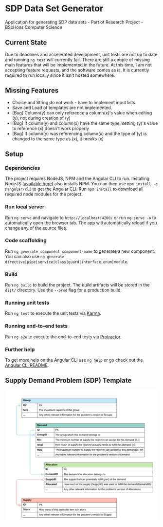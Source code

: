 # SDP Data Set Generator

Application for generating SDP data sets - Part of Research Project - BScHons Computer Science

## Current State

Due to deadlines and accelerated development, unit tests are not up to date and running `ng test` will currently fail. There are still a couple of missing main features that will be implemented in the future. At this time, I am not accepting feature requests, and the software comes as is. It is currently required to run locally since it isn't hosted somewhere.

## Missing Features

- Choice and String do not work - have to implement input lists.
- Save and Load of templates are not implemented.
- [Bug] Column(y) can only reference a column(x)'s value when editing (y), not during creation of (y)
- [Bug] If column(y) and column(x) have the same type, setting (y)'s value to reference (x) doesn't work properly
- [Bug] If column(y) was referencing column(x) and the type of (y) is changed to the same type as (x), it breaks (x)

## Setup

### Dependencies

The project requires NodeJS, NPM and the Angular CLI to run. Installing NodeJS ([available here](https://nodejs.org/en/)) also installs NPM. You can then use `npm install -g @angular/cli` to get the Angular CLI. Run `npm install` to download all required node modules for the project.

### Run local server

Run `ng serve` and navigate to `http://localhost:4200/` or run `ng serve -o` to automatically open the browser tab. The app will automatically reload if you change any of the source files.

### Code scaffolding

Run `ng generate component component-name` to generate a new component. You can also use `ng generate directive|pipe|service|class|guard|interface|enum|module`.

### Build

Run `ng build` to build the project. The build artifacts will be stored in the `dist/` directory. Use the `--prod` flag for a production build.

### Running unit tests

Run `ng test` to execute the unit tests via [Karma](https://karma-runner.github.io).

### Running end-to-end tests

Run `ng e2e` to execute the end-to-end tests via [Protractor](http://www.protractortest.org/).

### Further help

To get more help on the Angular CLI use `ng help` or go check out the [Angular CLI README](https://github.com/angular/angular-cli/blob/master/README.md).

## Supply Demand Problem (SDP) Template

![](readme-data/template.png)
